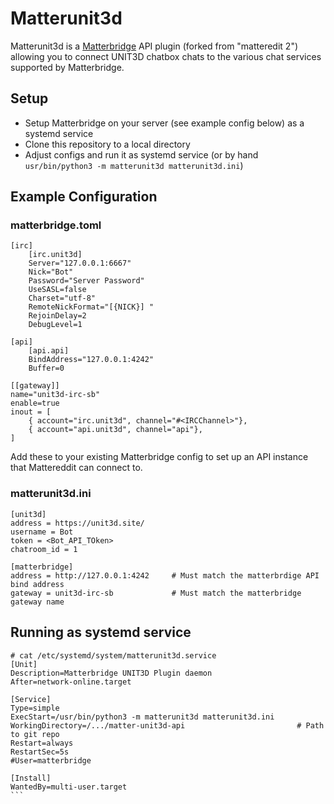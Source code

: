# Matterunit3d

Matterunit3d is a [Matterbridge](https://github.com/42wim/matterbridge)
API plugin (forked from "matteredit 2") allowing you to connect UNIT3D chatbox chats to the various
chat services supported by Matterbridge.

## Setup
- Setup Matterbridge on your server (see example config below) as a systemd service
- Clone this repository to a local directory
- Adjust configs and run it as systemd service (or by hand `usr/bin/python3 -m matterunit3d matterunit3d.ini`)

## Example Configuration
### matterbridge.toml

```
[irc]
    [irc.unit3d]
    Server="127.0.0.1:6667"
    Nick="Bot"
    Password="Server Password"
    UseSASL=false
    Charset="utf-8"
    RemoteNickFormat="[{NICK}] "
    RejoinDelay=2
    DebugLevel=1

[api]
    [api.api]
    BindAddress="127.0.0.1:4242"
    Buffer=0
    
[[gateway]]
name="unit3d-irc-sb"
enable=true
inout = [
    { account="irc.unit3d", channel="#<IRCChannel>"},
    { account="api.unit3d", channel="api"},
]

```

Add these to your existing Matterbridge config to set up an API instance
that Mattereddit can connect to.

### matterunit3d.ini

```
[unit3d]
address = https://unit3d.site/
username = Bot
token = <Bot_API_TOken>
chatroom_id = 1

[matterbridge]
address = http://127.0.0.1:4242     # Must match the matterbrdige API bind address
gateway = unit3d-irc-sb             # Must match the matterbridge gateway name
```

## Running as systemd service
````
# cat /etc/systemd/system/matterunit3d.service
[Unit]
Description=Matterbridge UNIT3D Plugin daemon
After=network-online.target

[Service]
Type=simple
ExecStart=/usr/bin/python3 -m matterunit3d matterunit3d.ini
WorkingDirectory=/.../matter-unit3d-api                         # Path to git repo
Restart=always
RestartSec=5s
#User=matterbridge

[Install]
WantedBy=multi-user.target
```
